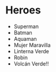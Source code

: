 # Heroes

* Superman
* Batman
* Aquaman
* Mujer Maravilla
* Linterna Verde
* Robin
* Volcán Verde!! 
